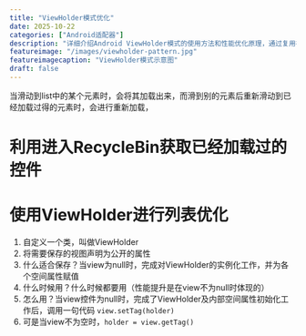 ```yaml
---
title: "ViewHolder模式优化"
date: 2025-10-22
categories: ["Android适配器"]
description: "详细介绍Android ViewHolder模式的使用方法和性能优化原理，通过复用视图提升列表性能"
featureimage: "/images/viewholder-pattern.jpg"
featureimagecaption: "ViewHolder模式示意图"
draft: false
---
```


当滑动到list中的某个元素时，会将其加载出来，而滑到别的元素后重新滑动到已经加载过得的元素时，会进行重新加载，
# 利用进入RecycleBin获取已经加载过的控件
# 使用ViewHolder进行列表优化
1. 自定义一个类，叫做ViewHolder
2. 将需要保存的视图声明为公开的属性
3. 什么适合保存？当view为null时，完成对ViewHolder的实例化工作，并为各个空间属性赋值
4. 什么时候用？什么时候都要用（性能提升是在view不为null时体现的）
5. 怎么用？当view控件为null时，完成了ViewHolder及内部空间属性初始化工作后，调用一句代码 `view.setTag(holder)`
6. 可是当view不为空时，`holder = view.getTag()`